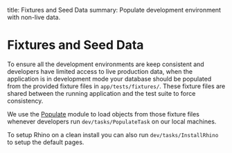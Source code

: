 title: Fixtures and Seed Data
summary: Populate development environment with non-live data.

# Fixtures and Seed Data

To ensure all the development environments are keep consistent and developers 
have limited access to live production data, when the application is in 
development mode your database should be populated from the provided fixture 
files in `app/tests/fixtures/`. These fixture files are shared between the 
running application and the test suite to force consistency.

We use the [Populate](https://github.com/dnadesign/silverstripe-populate) 
module to load objects from those fixture files whenever developers run 
`dev/tasks/PopulateTask` on our local machines.

To setup Rhino on a clean install you can also run `dev/tasks/InstallRhino` to
setup the default pages.